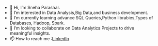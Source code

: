 - 👋 Hi, I’m Sneha Parashar.
- 👀 I’m interested in Data Analysis,Big Data,and business development.
- 🌱 I’m currently learning advance SQL Queries,Python librabies,Types of Databases, Hadoop, Spark.
- 💞️ I’m looking to collaborate on Data Analytics Projects to drive meaningful insights.
- 📫 How to reach me :[LinkedIn](https://www.linkedin.com/in/sneha-parashar-872564183/) 

<!---
ParasharSneha/ParasharSneha is a ✨ special ✨ repository because its `README.md` (this file) appears on your GitHub profile.
You can click the Preview link to take a look at your changes.
--->
